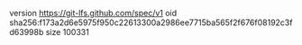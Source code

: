 version https://git-lfs.github.com/spec/v1
oid sha256:f173a2d6e5975f950c22613300a2986ee7715ba565f2f676f08192c3fd63998b
size 100331
